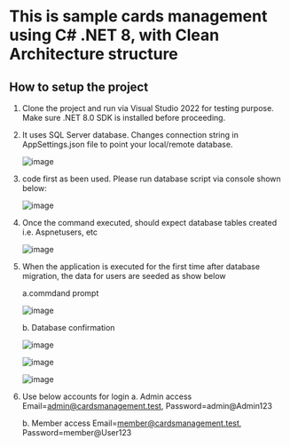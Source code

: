 # This is sample cards management using C# .NET 8, with Clean Architecture structure

## How to setup the project
1. Clone the project and run via Visual Studio 2022 for testing purpose. Make sure .NET 8.0 SDK is installed before proceeding.
2. It uses SQL Server database. Changes connection string in AppSettings.json file to point your local/remote database.

    ![image](https://github.com/KIPROTICHK/CardsManagement/assets/11135927/831016ae-3582-4ec7-bc37-c3573179bccd)

4. code first as been used. Please run database script via console shown below:
   
    ![image](https://github.com/KIPROTICHK/CardsManagement/assets/11135927/dddea23e-434c-4204-946b-a8357845f242)

5. Once the command executed, should expect database tables created i.e. Aspnetusers, etc

    ![image](https://github.com/KIPROTICHK/CardsManagement/assets/11135927/1d518ff7-9ace-4236-a047-6c168b8aef21)

 
6. When the application is executed for the first time after database migration, the data for users are seeded as show below

   a.commdand prompt
   
      ![image](https://github.com/KIPROTICHK/CardsManagement/assets/11135927/d8c2495f-f68c-4e5b-ba54-69a523741e66)


    b. Database confirmation
   
   
      ![image](https://github.com/KIPROTICHK/CardsManagement/assets/11135927/00840c63-438f-41bc-ab00-d5ebac3ddab8)
   
      ![image](https://github.com/KIPROTICHK/CardsManagement/assets/11135927/7d9750c2-cd11-420f-8199-f5cad221c4c5)
   
      ![image](https://github.com/KIPROTICHK/CardsManagement/assets/11135927/01282592-5c04-4c12-b6ca-9b81e11d8783)

   
7. Use below accounts for login
   a. Admin access  Email=admin@cardsmanagement.test, Password=admin@Admin123
   
   b. Member access  Email=member@cardsmanagement.test, Password=member@User123
  
